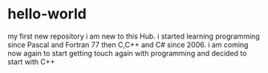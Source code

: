 # hello-world
my first new repository
i am new to this Hub.
i started learning programming since Pascal and Fortran 77 then C,C++  and C# since 2006.
i am coming now again to start getting touch again with programming and decided to start with C++
